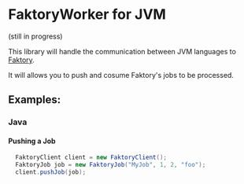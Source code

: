 # FaktoryWorker for JVM
(still in progress)

This library will handle the communication between JVM languages to [Faktory](http://contribsys.com/faktory/).

It will allows you to push and cosume Faktory's jobs to be processed.

## Examples:

### Java

#### Pushing a Job

```java
  FaktoryClient client = new FaktoryClient();
  FaktoryJob job = new FaktoryJob("MyJob", 1, 2, "foo");
  client.pushJob(job);
```
